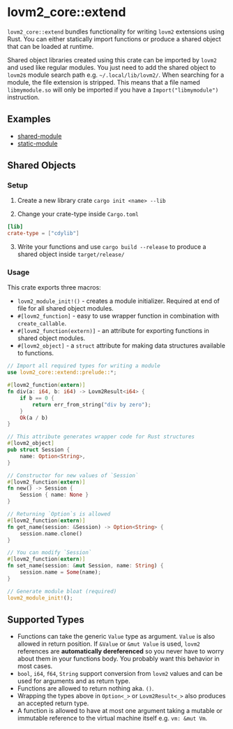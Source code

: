 # lovm2_core::extend

`lovm2_core::extend` bundles functionality for writing `lovm2` extensions using Rust. You can either statically import functions or produce a shared object that can be loaded at runtime.

Shared object libraries created using this crate can be imported by `lovm2` and used like regular modules. You just need to add the shared object to `lovm2`s module search path e.g. `~/.local/lib/lovm2/`. When searching for a module, the file extension is stripped. This means that a file named `libmymodule.so` will only be imported if you have a `Import("libmymodule")` instruction.

## Examples

- [shared-module](./examples/shared-module)
- [static-module](./examples/static-module)

## Shared Objects

### Setup

1. Create a new library crate `cargo init <name> --lib`

2. Change your crate-type inside `Cargo.toml`

``` toml
[lib]
crate-type = ["cdylib"]
```

3. Write your functions and use `cargo build --release` to produce
a shared object inside `target/release/`

### Usage

This crate exports three macros:

- `lovm2_module_init!()` - creates a module initializer. Required at end of file for all shared object modules.
- `#[lovm2_function]` - easy to use wrapper function in combination with `create_callable`.
- `#[lovm2_function(extern)]` - an attribute for exporting functions in shared object modules.
- `#[lovm2_object]` - a `struct` attribute for making data structures available to functions.

``` rust
// Import all required types for writing a module
use lovm2_core::extend::prelude::*;

#[lovm2_function(extern)]
fn div(a: i64, b: i64) -> Lovm2Result<i64> {
    if b == 0 {
        return err_from_string("div by zero");
    }
    Ok(a / b)
}

// This attribute generates wrapper code for Rust structures
#[lovm2_object]
pub struct Session {
    name: Option<String>,
}

// Constructor for new values of `Session`
#[lovm2_function(extern)]
fn new() -> Session {
    Session { name: None }
}

// Returning `Option`s is allowed
#[lovm2_function(extern)]
fn get_name(session: &Session) -> Option<String> {
    session.name.clone()
}

// You can modify `Session`
#[lovm2_function(extern)]
fn set_name(session: &mut Session, name: String) {
    session.name = Some(name);
}

// Generate module bloat (required)
lovm2_module_init!();
```

## Supported Types 

- Functions can take the generic `Value` type as argument. `Value` is also allowed in return position. If `&Value` or `&mut Value` is used, `lovm2` references are **automatically dereferenced** so you never have to worry about them in your functions body. You probably want this behavior in most cases.
- `bool`, `i64`, `f64`, `String` support conversion from `lovm2` values and can be used for arguments and as return type.
- Functions are allowed to return nothing aka. `()`.
- Wrapping the types above in `Option<_>` or `Lovm2Result<_>` also produces an accepted return type.
- A function is allowed to have at most one argument taking a mutable or immutable reference to the virtual machine itself e.g. `vm: &mut Vm`.
